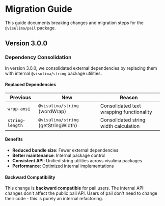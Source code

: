 # Migration Guide

This guide documents breaking changes and migration steps for the `@visulima/pail` package.

## Version 3.0.0

### Dependency Consolidation

In version 3.0.0, we consolidated external dependencies by replacing them with internal `@visulima/string` package utilities.

#### Replaced Dependencies

| Previous | New | Reason |
|----------|-----|--------|
| `wrap-ansi` | `@visulima/string` (wordWrap) | Consolidated text wrapping functionality |
| `string-length` | `@visulima/string` (getStringWidth) | Consolidated string width calculation |

#### Benefits

- **Reduced bundle size**: Fewer external dependencies
- **Better maintenance**: Internal package control
- **Consistent API**: Unified string utilities across visulima packages
- **Performance**: Optimized internal implementations

#### Backward Compatibility

This change is **backward compatible** for pail users. The internal API changes don't affect the public pail API. Users of pail don't need to change their code - this is purely an internal refactoring.
